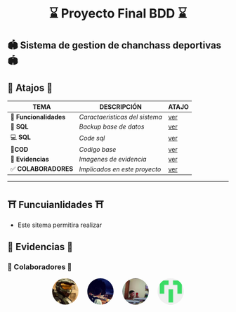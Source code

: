 <div align="center">
  
# ⌛ Proyecto Final BDD ⌛
</div>

## 🏟️ Sistema de gestion de chanchass deportivas 🏟️

## 📍 Atajos 📍
| TEMA | DESCRIPCIÓN | ATAJO |
|------|-------------|-------|
| 🔗 **Funcionalidades** | *Caractaeristicas del sistema* |[ver](https://github.com/Jxel117/PooJuego?tab=readme-ov-file#diagrama-de-clases-) |
| 📲 **SQL** | *Backup base de datos* |[ver](https://github.com/Diego162306/Proyecto-final-BDD/blob/main/backup_news%D1%81hema.sql) |
| 💻 **SQL** | *Code sql* |[ver](https://github.com/Diego162306/Proyecto-final-BDD/blob/main/ProyectoFinalBDD/proyecto.sql) |
| 📒**COD** | *Codigo base* |[ver](https://github.com/Diego162306/Proyecto-final-BDD/blob/main/ProyectoFinalBDD/app.py) |
| 📸 **Evidencias** | *Imagenes de evidencia* |[ver]() |
| ✅ **COLABORADORES** | *Implicados en este proyecto* |[ver]() |
----
## ⛩️ Funcuianlidades ⛩️

* Este sitema permitira realizar 

## 💈 Evidencias 💈

### 🌟 Colaboradores 🌟
<div style="display: flex; justify-content: center; gap: 20px;">
    <a href="https://github.com/Jxel117">
        <img src="https://raw.githubusercontent.com/Jxel117/PooJuego/develop/Imagenes/Captura%20de%20pantalla%202024-07-26%20010136.png?size=40" alt="Jxel117" style="width: 60px; height: 60px; border-radius: 50%; object-fit: cover;">
    </a>
    <a href="https://github.com/Diego162306">
        <img src="https://raw.githubusercontent.com/Jxel117/PooJuego/develop/Imagenes/Captura%20de%20pantalla%202024-07-26%20010322.png?size=40" alt="Diego162306" style="width: 60px; height: 60px; border-radius: 50%; object-fit: cover;">
    </a>
    <a href="https://github.com/ebertr1">
        <img src="https://raw.githubusercontent.com/Diego162306/Proyecto-final-BDD/refs/heads/main/ProyectoFinalBDD/static/ImgColab/Imagen%20pegada.png?size=40" alt="Diego162306" style="width: 60px; height: 60px; border-radius: 50%; object-fit: cover;">
    </a>
   <a href="https://github.com/FreddyAlx1998Mora12/">
        <img src="https://raw.githubusercontent.com/Diego162306/Proyecto-final-BDD/refs/heads/main/ProyectoFinalBDD/static/ImgColab/Imagen%20pegada%20(2).png?size=40" alt="Diego162306" style="width: 60px; height: 60px; border-radius: 50%; object-fit: cover;">
    </a>
</div>

